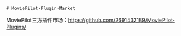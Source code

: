     # MoviePilot-Plugin-Market

MoviePilot三方插件市场：https://github.com/2691432189/MoviePilot-Plugins/

